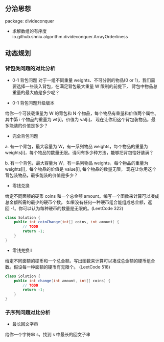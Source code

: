 
## 分治思想

package: divideconquer

- 求解数组的有序度 io.github.shniu.algorithm.divideconquer.ArrayOrderliness

## 动态规划

### 背包类问题的对比分析

- 0-1 背包问题
对于一组不同重量 weights、不可分割的物品(0 or 1)，我们需要选择一些装入背包，在满足背包最大重量 W 限制的前提下，
背包中物品总重量的最大值是多少呢？

- 0-1 背包问题升级版本

给你一个可装载重量为 W 的背包和 N 个物品，每个物品有重量和价值两个属性。其中第 i 个物品的重量为 wt[i]，价值为 val[i]，
现在让你用这个背包装物品，最多能装的价值是多少？

- 完全背包问题

a. 有一个背包，最大容量为 W，有一系列物品 weights，每个物品的重量为 weights[i]，每个物品的数量无限。请问有多少种方法，能够把背包恰好装满？

b. 有一个背包，最大容量为 W，有一系列物品 weights，每个物品的重量为 weights[i]，每个物品的价值是 value[i], 每个物品的数量无限。
现在让你用这个背包装物品，最多能装的价值是多少？

- 零钱兑换

给定不同面额的硬币 coins 和一个总金额 amount。编写一个函数来计算可以凑成总金额所需的最少的硬币个数。
如果没有任何一种硬币组合能组成总金额，返回 -1。你可以认为每种硬币的数量是无限的。(LeetCode 322)

```java
class Solution {
    public int coinChange(int[] coins, int amount) {
        // TODO
        return -1;
    }
}
```

- 零钱兑换II

给定不同面额的硬币和一个总金额。写出函数来计算可以凑成总金额的硬币组合数。假设每一种面额的硬币有无限个。 (LeetCode 518)

```java
class Solution {
    public int change(int amount, int[] coins) {
        // TODO
        return -1;
    }
}
```

### 子序列问题对比分析

- 最长回文字串

给你一个字符串 s，找到 s 中最长的回文子串



